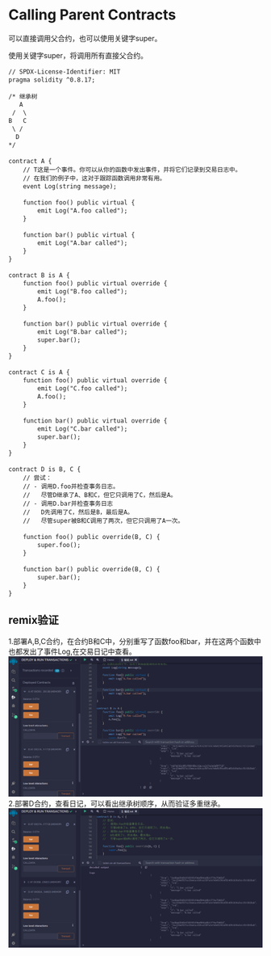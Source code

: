 # Calling Parent Contracts
可以直接调用父合约，也可以使用关键字super。

使用关键字super，将调用所有直接父合约。

```solidity
// SPDX-License-Identifier: MIT
pragma solidity ^0.8.17;

/* 继承树
   A
 /  \
B   C
 \ /
  D
*/

contract A {
    // T这是一个事件。你可以从你的函数中发出事件，并将它们记录到交易日志中。
    // 在我们的例子中，这对于跟踪函数调用非常有用。
    event Log(string message);

    function foo() public virtual {
        emit Log("A.foo called");
    }

    function bar() public virtual {
        emit Log("A.bar called");
    }
}

contract B is A {
    function foo() public virtual override {
        emit Log("B.foo called");
        A.foo();
    }

    function bar() public virtual override {
        emit Log("B.bar called");
        super.bar();
    }
}

contract C is A {
    function foo() public virtual override {
        emit Log("C.foo called");
        A.foo();
    }

    function bar() public virtual override {
        emit Log("C.bar called");
        super.bar();
    }
}

contract D is B, C {
    // 尝试：
    // - 调用D.foo并检查事务日志。
    //   尽管D继承了A、B和C，但它只调用了C，然后是A。
    // - 调用D.bar并检查事务日志
    //   D先调用了C，然后是B，最后是A。
    //   尽管super被B和C调用了两次，但它只调用了A一次。

    function foo() public override(B, C) {
        super.foo();
    }

    function bar() public override(B, C) {
        super.bar();
    }
}
```

## remix验证
1.部署A,B,C合约，在合约B和C中，分别重写了函数foo和bar，并在这两个函数中也都发出了事件Log,在交易日记中查看。
![25-1.png](img/25-1.png)
2.部署D合约，查看日记，可以看出继承树顺序，从而验证多重继承。
![25-2.png](img/25-2.png)